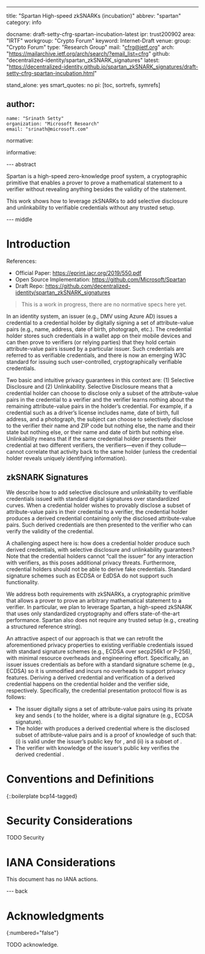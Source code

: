 ---
title: "Spartan High-speed zkSNARKs (incubation)"
abbrev: "spartan"
category: info

docname: draft-setty-cfrg-spartan-incubation-latest
ipr: trust200902
area: "IRTF"
workgroup: "Crypto Forum"
keyword: Internet-Draft
venue:
  group: "Crypto Forum"
  type: "Research Group"
  mail: "cfrg@ietf.org"
  arch: "https://mailarchive.ietf.org/arch/search/?email_list=cfrg"
  github: "decentralized-identity/spartan_zkSNARK_signatures"
  latest: "https://decentralized-identity.github.io/spartan_zkSNARK_signatures/draft-setty-cfrg-spartan-incubation.html"

stand_alone: yes
smart_quotes: no
pi: [toc, sortrefs, symrefs]

author:
 -
    name: "Srinath Setty"
    organization: "Microsoft Research"
    email: "srinath@microsoft.com"

normative:

informative:


--- abstract

Spartan is a high-speed zero-knowledge proof system, a cryptographic primitive that enables a prover to prove a mathematical statement to a verifier without revealing anything besides the validity of the statement. 

This work shows how to leverage zkSNARKs to add selective disclosure and unlinkability to verifiable credentials without any trusted setup.

--- middle

# Introduction

References:
* Official Paper: https://eprint.iacr.org/2019/550.pdf
* Open Source Implementation: https://github.com/Microsoft/Spartan
* Draft Repo: https://github.com/decentralized-identity/spartan_zkSNARK_signatures

> This is a work in progress, there are no normative specs here yet.

In an identity system, an issuer (e.g., DMV using Azure AD) issues a credential to a credential holder by digitally signing a set of attribute-value pairs (e.g., name, address, date of birth, photograph, etc.). The credential holder stores such credentials in a wallet app on their mobile devices and can then prove to verifiers (or relying parties) that they hold certain attribute-value pairs issued by a particular issuer. Such credentials are referred to as verifiable credentials, and there is now an emerging W3C standard for issuing such user-controlled, cryptographically verifiable credentials.

Two basic and intuitive privacy guarantees in this context are: (1) Selective Disclosure and (2) Unlinkability. Selective Disclosure means that a credential holder can choose to disclose only a subset of the attribute-value pairs in the credential to a verifier and the verifier learns nothing about the remaining attribute-value pairs in the holder’s credential. For example, if a credential such as a driver’s license includes name, date of birth, full address, and a photograph, the subject can choose to selectively disclose to the verifier their name and ZIP code but nothing else, the name and their state but nothing else, or their name and date of birth but nothing else. Unlinkability means that if the same credential holder presents their credential at two different verifiers, the verifiers—even if they collude—cannot correlate that activity back to the same holder (unless the credential holder reveals uniquely identifying information).

## zkSNARK Signatures

We describe how to add selective disclosure and unlinkability to verifiable credentials issued with standard digital signatures over standardized curves. When a credential holder wishes to provably disclose a subset of attribute-value pairs in their credential to a verifier, the credential holder produces a derived credential containing only the disclosed attribute-value pairs. Such derived credentials are then presented to the verifier who can verify the validity of the credential.

A challenging aspect here is: how does a credential holder produce such derived credentials, with selective disclosure and unlinkability guarantees? Note that the credential holders cannot “call the issuer” for any interaction with verifiers, as this poses additional privacy threats. Furthermore, credential holders should not be able to derive fake credentials. Standard signature schemes such as ECDSA or EdDSA do not support such functionality.

We address both requirements with zkSNARKs, a cryptographic primitive that allows a prover to prove an arbitrary mathematical statement to a verifier. In particular, we plan to leverage Spartan, a high-speed zkSNARK that uses only standardized cryptography and offers state-of-the-art performance. Spartan also does not require any trusted setup (e.g., creating a structured reference string).

An attractive aspect of our approach is that we can retrofit the aforementioned privacy properties to existing verifiable credentials issued with standard signature schemes (e.g., ECDSA over secp256k1 or P-256), with minimal resource overheads and engineering effort. Specifically, an issuer issues credentials as before with a standard signature scheme (e.g., ECDSA) so it is unmodified and incurs no overheads to support privacy features. Deriving a derived credential and verification of a derived credential happens on the credential holder and the verifier side, respectively. Specifically, the credential presentation protocol flow is as follows:
* The issuer digitally signs a set of attribute-value pairs using its private key and sends ( to the holder, where is a digital signature (e.g., ECDSA signature).
* The holder with produces a derived credential where is the disclosed subset of attribute-value pairs and is a proof of knowledge of such that: (i) is valid under the issuer’s public key for , and (ii) is a subset of .
* The verifier with knowledge of the issuer’s public key verifies the derived credential .

# Conventions and Definitions

{::boilerplate bcp14-tagged}


# Security Considerations

TODO Security


# IANA Considerations

This document has no IANA actions.


--- back

# Acknowledgments
{:numbered="false"}

TODO acknowledge.
